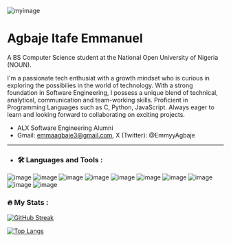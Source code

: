  ![myimage](https://github.com/Emmyy882/Emmyy882/assets/110739304/eed06ca0-fbd4-45d7-9cda-081b7428f7e9)


# Agbaje Itafe Emmanuel

A BS Computer Science student at the National Open University of Nigeria (NOUN).

I'm a passionate tech enthusiat with a growth mindset who is curious in exploring the possibilies in the world of technology. With a strong foundation in Software Engineering, I possess a unique blend of technical, analytical, communication and team-working skills. Proficient in Programming Languages such as C, Python, JavaScript. Always eager to learn and looking forward to collaborating on exciting projects.

- ALX Software Engineering Alumni
- Gmail: emmaagbaje3@gmail.com, X (Twitter): @EmmyyAgbaje
***

- ### :hammer_and_wrench: Languages and Tools :

![image](https://github.com/Emmyy882/Emmyy882/assets/110739304/0d31e5b1-18a1-4764-8f69-10b57b1c1dc8) ![image](https://github.com/Emmyy882/Emmyy882/assets/110739304/b02e0074-b141-4ea9-a7b2-4c599c8437e6) ![image](https://github.com/Emmyy882/Emmyy882/assets/110739304/8a3aac73-b19f-4883-9354-64a9bde1f09c) ![image](https://github.com/Emmyy882/Emmyy882/assets/110739304/dbc04e06-2072-4030-8983-302d50d2676d) ![image](https://github.com/Emmyy882/Emmyy882/assets/110739304/45788afc-2d43-4412-9cab-6528b8605884) ![image](https://github.com/Emmyy882/Emmyy882/assets/110739304/d898a6a4-af82-4957-a149-f29567f0165b) ![image](https://github.com/Emmyy882/Emmyy882/assets/110739304/8add6149-26fd-4547-98b7-582ed89f9800) ![image](https://github.com/Emmyy882/Emmyy882/assets/110739304/3775b742-2fbf-474d-8c77-64276a2076a7) ![image](https://github.com/Emmyy882/Emmyy882/assets/110739304/fb0f6ee4-1919-485e-955e-ddd30cd8dace) ![image](https://github.com/Emmyy882/Emmyy882/assets/110739304/40debcb8-7682-426c-b15b-ec1599aebe3b)



### :fire: My Stats :
[![GitHub Streak](https://github-readme-streak-stats.herokuapp.com?user=Emmyy882&theme=dark)](https://git.io/streak-stats)

[![Top Langs](https://github-readme-stats.vercel.app/api/top-langs/?username=Emmyy882&layout=compact&theme=vision-friendly-dark)](https://github.com/anuraghazra/github-readme-stats)









